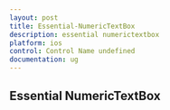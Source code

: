 ```yaml
---
layout: post
title: Essential-NumericTextBox
description: essential numerictextbox
platform: ios
control: Control Name undefined
documentation: ug
---
```


## Essential NumericTextBox

